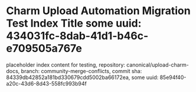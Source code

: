 # Charm Upload Automation Migration Test Index Title some uuid: 434031fc-8dab-41d1-b46c-e709505a767e
 placeholder index content for testing,  repository: canonical/upload-charm-docs,  branch: community-merge-conflicts,  commit sha: 84339db42852a181bd330679cdd5002ba66172ea,  some uuid: 85e94f40-a20c-43d6-8d43-558fc993b94f

